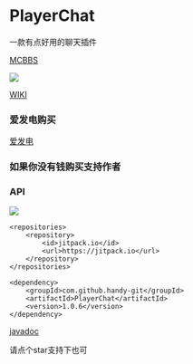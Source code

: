 # PlayerChat
一款有点好用的聊天插件

[MCBBS](https://www.mcbbs.net/thread-1451557-1-1.html)

![](https://bstats.org/signatures/bukkit/PlayerChat.svg)

[WIKI](https://ricedoc.handyplus.cn/wiki/PlayerChat/)

### 爱发电购买

[爱发电](https://afdian.net/item/83c6b64614cd11ee8dee52540025c377)

### 如果你没有钱购买支持作者


### API

[![](https://jitpack.io/v/handy-git/PlayerChat.svg)](https://jitpack.io/#handy-git/PlayerChat)

```
<repositories>
    <repository>
        <id>jitpack.io</id>
        <url>https://jitpack.io</url>
    </repository>
</repositories>
```

```
<dependency>
    <groupId>com.github.handy-git</groupId>
    <artifactId>PlayerChat</artifactId>
    <version>1.0.6</version>
</dependency>
```

[javadoc](https://handy-git.github.io/PlayerChat/cn/handyplus/chat/api/PlayerChatApi.html)

请点个star支持下也可
